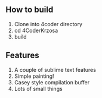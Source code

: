 ## How to build

1. Clone into 4coder directory
2. cd 4CoderKrzosa
3. build

## Features

1. A couple of sublime text features
2. Simple painting!
3. Casey style compilation buffer
4. Lots of small things
